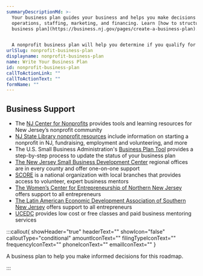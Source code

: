 ```yaml
---
summaryDescriptionMd: >-
  Your business plan guides your business and helps you make decisions around
  operations, staffing, marketing, and financing. Learn [how to structure your
  business plan](https://business.nj.gov/pages/create-a-business-plan).


  A nonprofit business plan will help you determine if you qualify for tax exemption based on your business mission and operations. In addition, some State licenses may require you to have a business plan.
urlSlug: nonprofit-business-plan
displayname: nonprofit-business-plan
name: Write Your Business Plan
id: nonprofit-business-plan
callToActionLink: ""
callToActionText: ""
formName: ""
---
```

## Business Support

* The [NJ Center for Nonprofits](https://njnonprofits.org/) provides tools and learning resources for New Jersey’s nonprofit community
* [NJ State Library nonprofit resources](https://libguides.njstatelib.org/nonprofits/home) include information on starting a nonprofit in NJ, fundraising, employment and volunteering, and more
* The U.S. Small Business Administration's [Business Plan Tool](https://www.sba.gov/business-guide/plan-your-business/write-your-business-plan) provides a step-by-step process to update the status of your business plan
* [The New Jersey Small Business Development Center](https://njsbdc.com/) regional offices are in every county and offer one-on-one support
* [SCORE](https://www.score.org/) is a national organization with local branches that provides access to volunteer, expert business mentors
* [The Women’s Center for Entrepreneurship of Northern New Jersey](https://www.wcecnj.org/) offers support to all entrepreneurs
* [The Latin American Economic Development Association of Southern New Jersey](http://www.laeda.com/) offers support to all entrepreneurs
* [UCEDC](https://ucedc.com/) provides low cost or free classes and paid business mentoring services

:::callout{ showHeader="true" headerText="" showIcon="false" calloutType="conditional" amountIconText="" filingTypeIconText="" frequencyIconText="" phoneIconText="" emailIconText="" }

A business plan to help you make informed decisions for this roadmap.

:::